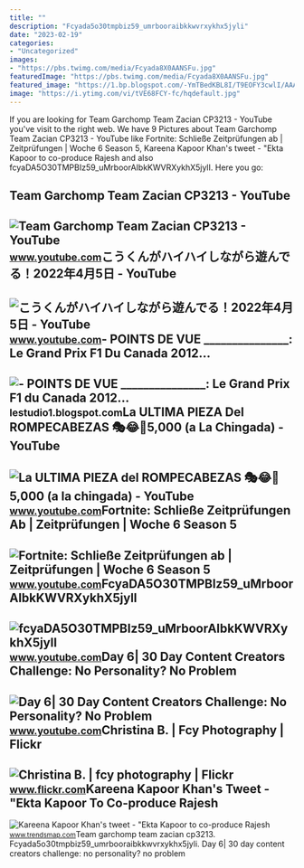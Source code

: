 ```yaml
---
title: ""
description: "Fcyada5o30tmpbiz59_umrbooraibkkwvrxykhx5jyli"
date: "2023-02-19"
categories:
- "Uncategorized"
images:
- "https://pbs.twimg.com/media/Fcyada8X0AANSFu.jpg"
featuredImage: "https://pbs.twimg.com/media/Fcyada8X0AANSFu.jpg"
featured_image: "https://1.bp.blogspot.com/-YmTBedKBL8I/T9EOFY3cwlI/AAAAAAAAZo8/uulM0fCy_fc/s1600/BernardGranduPrixF1a.jpg"
image: "https://i.ytimg.com/vi/tVE68FCY-fc/hqdefault.jpg"
---
```


If you are looking for Team Garchomp Team Zacian CP3213 - YouTube you've visit to the right web. We have 9 Pictures about Team Garchomp Team Zacian CP3213 - YouTube like Fortnite: Schließe Zeitprüfungen ab | Zeitprüfungen | Woche 6 Season 5, Kareena Kapoor Khan's tweet - "Ekta Kapoor to co-produce Rajesh and also fcyaDA5O30TMPBIz59\_uMrboorAIbkKWVRXykhX5jylI. Here you go:

Team Garchomp Team Zacian CP3213 - YouTube
------------------------------------------

 ![Team Garchomp Team Zacian CP3213 - YouTube](https://i.ytimg.com/vi/HYLCwcE-Dgc/maxres2.jpg?sqp=-oaymwEoCIAKENAF8quKqQMcGADwAQH4AYwCgALgA4oCDAgAEAEYRSBHKGUwDw==&rs=AOn4CLC_ulBvmvqa2cf2uT56Qfk3FCYaDA) <small>www.youtube.com</small>こうくんがハイハイしながら遊んでる！2022年4月5日 - YouTube
-------------------------------------

 ![こうくんがハイハイしながら遊んでる！2022年4月5日 - YouTube](https://i.ytimg.com/vi/H2fAEMesIjo/maxresdefault.jpg?sqp=-oaymwEmCIAKENAF8quKqQMa8AEB-AH-CYAC0AWKAgwIABABGGUgXyhTMA8=&rs=AOn4CLCJYSghky0o-ilndxvg6fCYAda1ug) <small>www.youtube.com</small>- POINTS DE VUE \_\_\_\_\_\_\_\_\_\_\_\_\_\_\_: Le Grand Prix F1 Du Canada 2012...
----------------------------------------------------------------------------------

 ![- POINTS DE VUE _______________: Le Grand Prix F1 du Canada 2012...](https://1.bp.blogspot.com/-YmTBedKBL8I/T9EOFY3cwlI/AAAAAAAAZo8/uulM0fCy_fc/s1600/BernardGranduPrixF1a.jpg) <small>lestudio1.blogspot.com</small>La ULTIMA PIEZA Del ROMPECABEZAS 🎭😂🧘5,000 (a La Chingada) - YouTube
-------------------------------------------------------------------

 ![La ULTIMA PIEZA del ROMPECABEZAS 🎭😂🧘5,000 (a la chingada) - YouTube](https://i.ytimg.com/vi/KdZ3OosEZ6s/hq2.jpg?sqp=-oaymwEoCOADEOgC8quKqQMcGADwAQH4Ad4EgAK4CIoCDAgAEAEYZSBMKGMwDw==&rs=AOn4CLCfzFvJaPoNerKMbSKycXF-fCyaDA) <small>www.youtube.com</small>Fortnite: Schließe Zeitprüfungen Ab | Zeitprüfungen | Woche 6 Season 5
----------------------------------------------------------------------

 ![Fortnite: Schließe Zeitprüfungen ab | Zeitprüfungen | Woche 6 Season 5](https://i.ytimg.com/vi/FCy-Fc9E1ko/maxresdefault.jpg) <small>www.youtube.com</small>FcyaDA5O30TMPBIz59\_uMrboorAIbkKWVRXykhX5jylI
---------------------------------------------

 ![fcyaDA5O30TMPBIz59_uMrboorAIbkKWVRXykhX5jylI](https://yt3.googleusercontent.com/fcyaDA5O30TMPBIz59_uMrboorAIbkKWVRXykhX5jylI_mHsQMtKYRKrSU6WFKQalZc67BxTzAc=s900-c-k-c0x00ffffff-no-rj) <small>www.youtube.com</small>Day 6| 30 Day Content Creators Challenge: No Personality? No Problem
--------------------------------------------------------------------

 ![Day 6| 30 Day Content Creators Challenge: No Personality? No Problem](https://i.ytimg.com/vi/tVE68FCY-fc/hqdefault.jpg) <small>www.youtube.com</small>Christina B. | Fcy Photography | Flickr
---------------------------------------

 ![Christina B. | fcy photography | Flickr](https://live.staticflickr.com/3735/10793278645_e8d6e17127.jpg) <small>www.flickr.com</small>Kareena Kapoor Khan's Tweet - "Ekta Kapoor To Co-produce Rajesh
---------------------------------------------------------------

 ![Kareena Kapoor Khan's tweet - "Ekta Kapoor to co-produce Rajesh](https://pbs.twimg.com/media/Fcyada8X0AANSFu.jpg) <small>www.trendsmap.com</small>Team garchomp team zacian cp3213. Fcyada5o30tmpbiz59\_umrbooraibkkwvrxykhx5jyli. Day 6| 30 day content creators challenge: no personality? no problem
